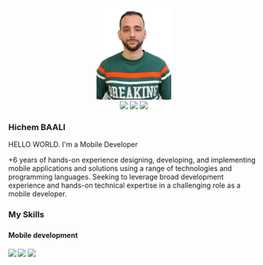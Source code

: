 <div align="center">
<p align="center">
  <div>
<img src="https://github.com/hichemBAALI/hichemBAALI/blob/main/hichem_github.jpg" width="150"/>
</div>
<a href="https://www.facebook.com/hichem.bili/" target="_blank"><img src="https://cdn.iconscout.com/icon/free/png-512/facebook-logo-2019-1597680-1350125.png" width="35"/><a/>
<a href="https://www.instagram.com/hichembili/" target="_blank"><img src="https://www.pngkey.com/png/full/283-2831746_insta-icon-instagram.png" width="35"/><a/>
<a href="https://www.linkedin.com/in/hichem-baali-16790b11a/" target="_blank"><img src="https://cdn4.iconfinder.com/data/icons/social-messaging-ui-color-shapes-2-free/128/social-linkedin-circle-512.png" width="35"/><a/>
</p>
</div>
<h3>Hichem BAALI</h3>
<p>HELLO WORLD. I'm a Mobile Developer</p>
<p>
+6 years of hands-on experience designing, developing, and implementing mobile applications and solutions using a range of technologies and programming languages. Seeking to leverage broad development experience and hands-on technical expertise in a challenging role as a mobile developer.
</p>

<h3>My Skills<h3/>
<h4>Mobile development<h4/>
  <p>
    <img src="https://cdn4.iconfinder.com/data/icons/logos-3/600/React.js_logo-512.png" width="100" padding="10"/>
    <img src="https://cdn.iconscout.com/icon/free/png-256/android-2719784-2265530.png" width="100" padding="10"/>
    <img src="https://cdn.iconscout.com/icon/free/png-256/app-store-461590.png" width="100" padding="10"/>
  </p>
